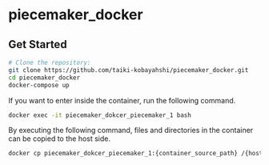 # piecemaker_docker

## Get Started
```bash
# Clone the repository:
git clone https://github.com/taiki-kobayahshi/piecemaker_docker.git
cd piecemaker_docker
docker-compose up
```

If you want to enter inside the container, run the following command.
```bash
docker exec -it piecemaker_dokcer_piecemaker_1 bash
```

By executing the following command, files and directories in the container can be copied to the host side.
```bash
docker cp piecemaker_dokcer_piecemaker_1:{container_source_path} /{host_target_path}
```
